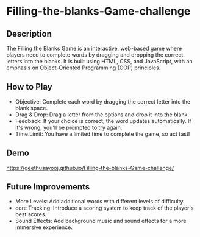 # Filling-the-blanks-Game-challenge


## Description
The Filling the Blanks Game is an interactive, web-based game where players need to complete words by dragging and dropping the correct letters into the blanks. It is built using HTML, CSS, and JavaScript, with an emphasis on Object-Oriented Programming (OOP) principles.

## How to Play 

- Objective: Complete each word by dragging the correct letter into the blank space.
- Drag & Drop: Drag a letter from the options and drop it into the blank.
- Feedback: If your choice is correct, the word updates automatically. If it's wrong, you'll be prompted to try again.
- Time Limit: You have a limited time to complete the game, so act fast!

## Demo

https://geethusayooj.github.io/Filling-the-blanks-Game-challenge/

## Future Improvements

- More Levels: Add additional words with different levels of difficulty.
- core Tracking: Introduce a scoring system to keep track of the player's best scores.
- Sound Effects: Add background music and sound effects for a more immersive experience.


